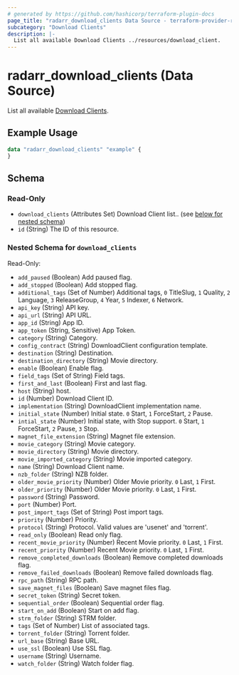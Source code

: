 ```yaml
---
# generated by https://github.com/hashicorp/terraform-plugin-docs
page_title: "radarr_download_clients Data Source - terraform-provider-radarr"
subcategory: "Download Clients"
description: |-
  List all available Download Clients ../resources/download_client.
---
```


# radarr_download_clients (Data Source)

<!-- subcategory:Download Clients -->
List all available [Download Clients](../resources/download_client).

## Example Usage

```terraform
data "radarr_download_clients" "example" {
}
```

<!-- schema generated by tfplugindocs -->
## Schema

### Read-Only

- `download_clients` (Attributes Set) Download Client list.. (see [below for nested schema](#nestedatt--download_clients))
- `id` (String) The ID of this resource.

<a id="nestedatt--download_clients"></a>
### Nested Schema for `download_clients`

Read-Only:

- `add_paused` (Boolean) Add paused flag.
- `add_stopped` (Boolean) Add stopped flag.
- `additional_tags` (Set of Number) Additional tags, `0` TitleSlug, `1` Quality, `2` Language, `3` ReleaseGroup, `4` Year, `5` Indexer, `6` Network.
- `api_key` (String) API key.
- `api_url` (String) API URL.
- `app_id` (String) App ID.
- `app_token` (String, Sensitive) App Token.
- `category` (String) Category.
- `config_contract` (String) DownloadClient configuration template.
- `destination` (String) Destination.
- `destination_directory` (String) Movie directory.
- `enable` (Boolean) Enable flag.
- `field_tags` (Set of String) Field tags.
- `first_and_last` (Boolean) First and last flag.
- `host` (String) host.
- `id` (Number) Download Client ID.
- `implementation` (String) DownloadClient implementation name.
- `initial_state` (Number) Initial state. `0` Start, `1` ForceStart, `2` Pause.
- `intial_state` (Number) Initial state, with Stop support. `0` Start, `1` ForceStart, `2` Pause, `3` Stop.
- `magnet_file_extension` (String) Magnet file extension.
- `movie_category` (String) Movie category.
- `movie_directory` (String) Movie directory.
- `movie_imported_category` (String) Movie imported category.
- `name` (String) Download Client name.
- `nzb_folder` (String) NZB folder.
- `older_movie_priority` (Number) Older Movie priority. `0` Last, `1` First.
- `older_priority` (Number) Older Movie priority. `0` Last, `1` First.
- `password` (String) Password.
- `port` (Number) Port.
- `post_import_tags` (Set of String) Post import tags.
- `priority` (Number) Priority.
- `protocol` (String) Protocol. Valid values are 'usenet' and 'torrent'.
- `read_only` (Boolean) Read only flag.
- `recent_movie_priority` (Number) Recent Movie priority. `0` Last, `1` First.
- `recent_priority` (Number) Recent Movie priority. `0` Last, `1` First.
- `remove_completed_downloads` (Boolean) Remove completed downloads flag.
- `remove_failed_downloads` (Boolean) Remove failed downloads flag.
- `rpc_path` (String) RPC path.
- `save_magnet_files` (Boolean) Save magnet files flag.
- `secret_token` (String) Secret token.
- `sequential_order` (Boolean) Sequential order flag.
- `start_on_add` (Boolean) Start on add flag.
- `strm_folder` (String) STRM folder.
- `tags` (Set of Number) List of associated tags.
- `torrent_folder` (String) Torrent folder.
- `url_base` (String) Base URL.
- `use_ssl` (Boolean) Use SSL flag.
- `username` (String) Username.
- `watch_folder` (String) Watch folder flag.
